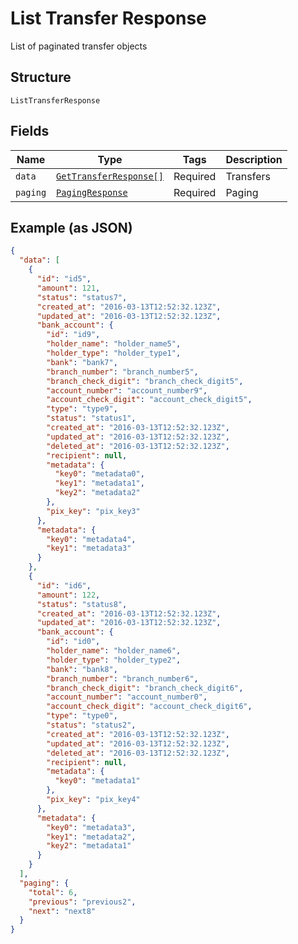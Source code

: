 
# List Transfer Response

List of paginated transfer objects

## Structure

`ListTransferResponse`

## Fields

| Name | Type | Tags | Description |
|  --- | --- | --- | --- |
| `data` | [`GetTransferResponse[]`](../../doc/models/get-transfer-response.md) | Required | Transfers |
| `paging` | [`PagingResponse`](../../doc/models/paging-response.md) | Required | Paging |

## Example (as JSON)

```json
{
  "data": [
    {
      "id": "id5",
      "amount": 121,
      "status": "status7",
      "created_at": "2016-03-13T12:52:32.123Z",
      "updated_at": "2016-03-13T12:52:32.123Z",
      "bank_account": {
        "id": "id9",
        "holder_name": "holder_name5",
        "holder_type": "holder_type1",
        "bank": "bank7",
        "branch_number": "branch_number5",
        "branch_check_digit": "branch_check_digit5",
        "account_number": "account_number9",
        "account_check_digit": "account_check_digit5",
        "type": "type9",
        "status": "status1",
        "created_at": "2016-03-13T12:52:32.123Z",
        "updated_at": "2016-03-13T12:52:32.123Z",
        "deleted_at": "2016-03-13T12:52:32.123Z",
        "recipient": null,
        "metadata": {
          "key0": "metadata0",
          "key1": "metadata1",
          "key2": "metadata2"
        },
        "pix_key": "pix_key3"
      },
      "metadata": {
        "key0": "metadata4",
        "key1": "metadata3"
      }
    },
    {
      "id": "id6",
      "amount": 122,
      "status": "status8",
      "created_at": "2016-03-13T12:52:32.123Z",
      "updated_at": "2016-03-13T12:52:32.123Z",
      "bank_account": {
        "id": "id0",
        "holder_name": "holder_name6",
        "holder_type": "holder_type2",
        "bank": "bank8",
        "branch_number": "branch_number6",
        "branch_check_digit": "branch_check_digit6",
        "account_number": "account_number0",
        "account_check_digit": "account_check_digit6",
        "type": "type0",
        "status": "status2",
        "created_at": "2016-03-13T12:52:32.123Z",
        "updated_at": "2016-03-13T12:52:32.123Z",
        "deleted_at": "2016-03-13T12:52:32.123Z",
        "recipient": null,
        "metadata": {
          "key0": "metadata1"
        },
        "pix_key": "pix_key4"
      },
      "metadata": {
        "key0": "metadata3",
        "key1": "metadata2",
        "key2": "metadata1"
      }
    }
  ],
  "paging": {
    "total": 6,
    "previous": "previous2",
    "next": "next8"
  }
}
```

